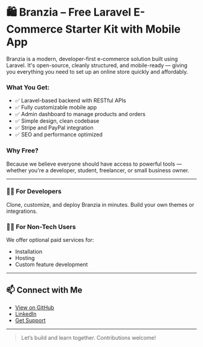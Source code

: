 # 🛍️ Branzia – Free Laravel E-Commerce Starter Kit with Mobile App

Branzia is a modern, developer-first e-commerce solution built using Laravel. It's open-source, cleanly structured, and mobile-ready — giving you everything you need to set up an online store quickly and affordably.


### What You Get:
- ✅ Laravel-based backend with RESTful APIs
- ✅ Fully customizable mobile app
- ✅ Admin dashboard to manage products and orders
- ✅ Simple design, clean codebase
- ✅ Stripe and PayPal integration
- ✅ SEO and performance optimized

### Why Free?
Because we believe everyone should have access to powerful tools — whether you're a developer, student, freelancer, or small business owner.

---

### 👨‍💻 For Developers
Clone, customize, and deploy Branzia in minutes. Build your own themes or integrations.

### 🧑‍🎨 For Non-Tech Users
We offer optional paid services for:
- Installation
- Hosting
- Custom feature development

---

## 📫 Connect with Me
- [View on GitHub](https://github.com/branzia/branzia.git)
- [LinkedIn](https://www.linkedin.com/company/branzia)
- [Get Support](mailto:visvanathan.tech@gmail.com)

---
> Let’s build and learn together. Contributions welcome!